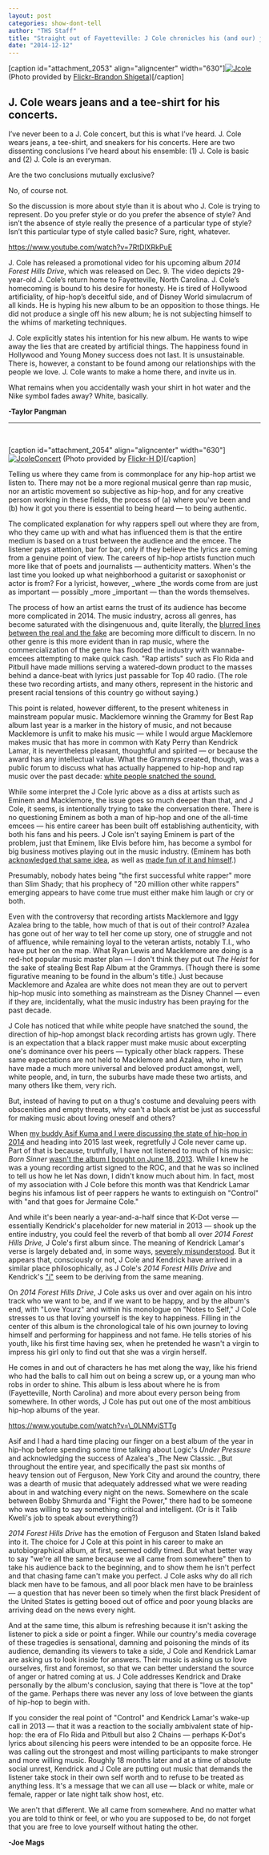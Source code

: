 ```yaml
---
layout: post
categories: show-dont-tell
author: "THS Staff"
title: "Straight out of Fayetteville: J Cole chronicles his (and our) journey into 2015"
date: "2014-12-12"
---
```


\[caption id="attachment\_2053" align="aligncenter" width="630"\][![Jcole](/img/Jcole.jpg)](http://www.thehighscreen.com/wp-content/uploads/2014/12/Jcole.jpg) (Photo provided by [Flickr-Brandon Shigeta](https://www.flickr.com/photos/brandonshigeta/7841373506/in/photolist-cWV69W-8SNxMK-9mSdnc-jZSyqF-9mSdui-9mVhBy-4VGd7u-jZSHYt-jZToQK-jZV1vG-jZV6W1-jZSwhn-jZSBYT-jZTisF-jZSGq8-jZTmFz-jZStd6-jZSBE6-jZTtjp-jZVg1y-jZSELB-jZTsCV-jZV2pq-jZSzVK-jZTz1K-jZV9ps-jZTv9B-jZV3ns-jZV3UQ-jZTkn2-jZVd2Y-jZVbdN-4Z9XiX-jZVabY-pbrLXv-jZTydx-4o3T33-7qfSSp-6xgZJc-5FK6hV-Mw7zc-MvYzN-atsqGF-atsqGK-atsqGP-atsqGD-atsqGv-atsqGk-atsu8p-atsu8x))\[/caption\]

## J. Cole wears jeans and a tee-shirt for his concerts.

I’ve never been to a J. Cole concert, but this is what I’ve heard. J. Cole wears jeans, a tee-shirt, and sneakers for his concerts. Here are two dissenting conclusions I’ve heard about his ensemble: (1) J. Cole is basic and (2) J. Cole is an everyman.

Are the two conclusions mutually exclusive?

No, of course not.

So the discussion is more about style than it is about who J. Cole is trying to represent. Do you prefer style or do you prefer the absence of style? And isn’t the absence of style really the presence of a particular type of style? Isn’t this particular type of style called basic? Sure, right, whatever. 

https://www.youtube.com/watch?v=7RtDlXRkPuE

J. Cole has released a promotional video for his upcoming album _2014 Forest Hills Drive_, which was released on Dec. 9. The video depicts 29-year-old J. Cole’s return home to Fayetteville, North Carolina. J. Cole’s homecoming is bound to his desire for honesty. He is tired of Hollywood artificiality, of hip-hop’s deceitful side, and of Disney World simulacrum of all kinds. He is hyping his new album to be an opposition to those things. He did not produce a single off his new album; he is not subjecting himself to the whims of marketing techniques. 

J. Cole explicitly states his intention for his new album. He wants to wipe away the lies that are created by artificial things. The happiness found in Hollywood and Young Money success does not last. It is unsustainable. There is, however, a constant to be found among our relationships with the people we love. J. Cole wants to make a home there, and invite us in.

What remains when you accidentally wash your shirt in hot water and the Nike symbol fades away? White, basically. 

**\-Taylor Pangman**

* * *

 

\[caption id="attachment\_2054" align="aligncenter" width="630"\][![JcoleConcert](/img/JcoleConcert.jpg)](http://www.thehighscreen.com/wp-content/uploads/2014/12/JcoleConcert.jpg) (Photo provided by [Flickr-H D](https://www.flickr.com/photos/hdiep/5486859699/in/photolist-9mRAei-9mRAna-7oxvB6-oU3gN2-7oxpMT-7oBjqG-6xh2QM-6xh3yR-6W5WBb-6HD3eJ-7oxvZV-6xh4kk-62RcUS-6xmfAY-MvYpS-bCceCS-5XGo8d-7oBvFQ-8nzSe9-no5Do9-dTdHhP-bst3d9-gt8aw-5WPs1G-btg9rq-5z1mJY-dWESVi-bv8HPq-bv8HLA-bv8HX3-bJ3vr4-bv8HSG-dRpwmM-5mRw6C-9AfyN9-gqwusc-e6Unjy-98giQH-5vyvEo-7oxBCn-7qfJuZ-gqwd4F-7qjEJd-7qjFbm-4WJMji-7qfTs8-7qfRLZ-7oxBS2-7qjFDU-7qjHRW))\[/caption\]

Telling us where they came from is commonplace for any hip-hop artist we listen to. There may not be a more regional musical genre than rap music, nor an artistic movement so subjective as hip-hop, and for any creative person working in these fields, the process of (a) where you've been and (b) how it got you there is essential to being heard — to being authentic.

The complicated explanation for why rappers spell out where they are from, who they came up with and what has influenced them is that the entire medium is based on a trust between the audience and the emcee. The listener pays attention, bar for bar, only if they believe the lyrics are coming from a genuine point of view. The careers of hip-hop artists function much more like that of poets and journalists — authenticity matters. When's the last time you looked up what neighborhood a guitarist or saxophonist or actor is from? For a lyricist, however, _where _the words come from are just as important — possibly _more _important — than the words themselves.

The process of how an artist earns the trust of its audience has become more complicated in 2014. The music industry, across all genres, has become saturated with the disingenuous and, quite literally, the [blurred lines between the real and the fake](http://www.theguardian.com/music/2014/sep/16/robin-thicke-lied-co-written-blurred-lines-pharrell) are becoming more difficult to discern. In no other genre is this more evident than in rap music, where the commercialization of the genre has flooded the industry with wannabe-emcees attempting to make quick cash. "Rap artists" such as Flo Rida and Pitbull have made millions serving a watered-down product to the masses behind a dance-beat with lyrics just passable for Top 40 radio. (The role these two recording artists, and many others, represent in the historic and present racial tensions of this country go without saying.)

This point is related, however different, to the present whiteness in mainstream popular music. Macklemore winning the Grammy for Best Rap album last year is a marker in the history of music, and not because Macklemore is unfit to make his music — while I would argue Macklemore makes music that has more in common with Katy Perry than Kendrick Lamar, it is nevertheless pleasant, thoughtful and spirited — or because the award has any intellectual value. What the Grammys created, though, was a public forum to discuss what has actually happened to hip-hop and rap music over the past decade: [white people snatched the sound.](http://genius.com/4488772/J-cole-fire-squad/While-silly-niggas-argue-over-who-gon-snatch-the-crown-look-around-my-nigga-white-people-have-snatched-the-sound)

While some interpret the J Cole lyric above as a diss at artists such as Eminem and Macklemore, the issue goes so much deeper than that, and J Cole, it seems, is intentionally trying to take the conversation there. There is no questioning Eminem as both a man of hip-hop and one of the all-time emcees — his entire career has been built off establishing authenticity, with both his fans and his peers. J Cole isn't saying Eminem is part of the problem, just that Eminem, like Elvis before him, has become a symbol for big business motives playing out in the music industry. (Eminem has both [acknowledged that same idea](http://genius.com/Eminem-white-america-lyrics), as well as [made fun of it and himself](https://www.youtube.com/watch?v=YVkUvmDQ3HY).)

Presumably, nobody hates being "the first successful white rapper" more than Slim Shady; that his prophecy of "20 million other white rappers" emerging appears to have come true must either make him laugh or cry or both.

Even with the controversy that recording artists Macklemore and Iggy Azalea bring to the table, how much of that is out of their control? Azalea has gone out of her way to tell her come up story, one of struggle and not of affluence, while remaining loyal to the veteran artists, notably T.I., who have put her on the map. What Ryan Lewis and Macklemore are doing is a red-hot popular music master plan — I don't think they put out _The Heist_ for the sake of stealing Best Rap Album at the Grammys. (Though there is some figurative meaning to be found in the album's title.) Just because Macklemore and Azalea are white does not mean they are out to pervert hip-hop music into something as mainstream as the Disney Channel — even if they are, incidentally, what the music industry has been praying for the past decade.

J Cole has noticed that while white people have snatched the sound, the direction of hip-hop amongst black recording artists has grown ugly. There is an expectation that a black rapper must make music about excerpting one's dominance over his peers — typically other black rappers. These same expectations are not held to Macklemore and Azalea, who in turn have made a much more universal and beloved product amongst, well, white people, and, in turn, the suburbs have made these two artists, and many others like them, very rich.

But, instead of having to put on a thug's costume and devaluing peers with obscenities and empty threats, why can't a black artist be just as successful for making music about loving oneself and others?

When [my buddy Asif Kuma and I were discussing the state of hip-hop in 2014](http://www.thehighscreen.com/2014/12/joe-mags-show-asif-kuma-12-5-2014/) and heading into 2015 last week, regretfully J Cole never came up. Part of that is because, truthfully, I have not listened to much of his music: _Born Sinner_ [wasn't the album I bought on June 18, 2013](http://www.vibe.com/article/j-coles-born-sinner-beats-yeezus-gold). While I knew he was a young recording artist signed to the ROC, and that he was so inclined to tell us how he let Nas down, I didn't know much about him. In fact, most of my association with J Cole before this month was that Kendrick Lamar begins his infamous list of peer rappers he wants to extinguish on "Control" with "and that goes for Jermaine Cole."

And while it's been nearly a year-and-a-half since that K-Dot verse — essentially Kendrick's placeholder for new material in 2013 — shook up the entire industry, you could feel the reverb of that bomb all over _2014 Forest Hills Drive,_ J Cole's first album since. The meaning of Kendrick Lamar's verse is largely debated and, in some ways, [severely misunderstood](http://www.contactmusic.com/article/kendrick-lamar-addresses-control-verse_3842092). But it appears that, consciously or not, J Cole and Kendrick have arrived in a similar place philosophically, as J Cole's _2014 Forest Hills Drive_ and Kendrick's ["i"](https://www.youtube.com/watch?v=8aShfolR6w8) seem to be deriving from the same meaning.

On _2014 Forest Hills Drive_, J Cole asks us over and over again on his intro track who we want to be, and if we want to be happy, and by the album's end, with "Love Yourz" and within his monologue on "Notes to Self," J Cole stresses to us that loving yourself is the key to happiness. Filling in the center of this album is the chronological tale of his own journey to loving himself and performing for happiness and not fame. He tells stories of his youth, like his first time having sex, when he pretended he wasn't a virgin to impress his girl only to find out that she was a virgin herself.

He comes in and out of characters he has met along the way, like his friend who had the balls to call him out on being a screw up, or a young man who robs in order to shine. This album is less about where he is from (Fayetteville, North Carolina) and more about every person being from somewhere. In other words, J Cole has put out one of the most ambitious hip-hop albums of the year.

https://www.youtube.com/watch?v=\_0LNMviSTTg

Asif and I had a hard time placing our finger on a best album of the year in hip-hop before spending some time talking about Logic's _Under Pressure_ and acknowledging the success of Azalea's _The New Classic. _But throughout the entire year, and specifically the past six months of heavy tension out of Ferguson, New York City and around the country, there was a dearth of music that adequately addressed what we were reading about in and watching every night on the news. Somewhere on the scale between Bobby Shmurda and "Fight the Power," there had to be someone who was willing to say something critical and intelligent. (Or is it Talib Kweli's job to speak about everything?)

_2014 Forest Hills Drive_ has the emotion of Ferguson and Staten Island baked into it. The choice for J Cole at this point in his career to make an autobiographical album, at first, seemed oddly timed. But what better way to say "we're all the same because we all came from somewhere" then to take his audience back to the beginning, and to show them he isn't perfect and that chasing fame can't make you perfect. J Cole asks why do all rich black men have to be famous, and all poor black men have to be brainless — a question that has never been so timely when the first black President of the United States is getting booed out of office and poor young blacks are arriving dead on the news every night.

And at the same time, this album is refreshing because it isn't asking the listener to pick a side or point a finger. While our country's media coverage of these tragedies is sensational, damning and poisoning the minds of its audience, demanding its viewers to take a side, J Cole and Kendrick Lamar are asking us to look inside for answers. Their music is asking us to love ourselves, first and foremost, so that we can better understand the source of anger or hatred coming at us. J Cole addresses Kendrick and Drake personally by the album's conclusion, saying that there is "love at the top" of the game. Perhaps there was never any loss of love between the giants of hip-hop to begin with.

If you consider the real point of "Control" and Kendrick Lamar's wake-up call in 2013 — that it was a reaction to the socially ambivalent state of hip-hop: the era of Flo Rida and Pitbull but also 2 Chains — perhaps K-Dot's lyrics about silencing his peers were intended to be an opposite force. He was calling out the strongest and most willing participants to make stronger and more willing music. Roughly 18 months later and at a time of absolute social unrest, Kendrick and J Cole are putting out music that demands the listener take stock in their own self worth and to refuse to be treated as anything less. It's a message that we can all use — black or white, male or female, rapper or late night talk show host, etc.

We aren't that different. We all came from somewhere. And no matter what you are told to think or feel, or who you are supposed to be, do not forget that you are free to love yourself without hating the other.

**\-Joe Mags**
